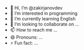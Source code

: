 - 👋 Hi, I’m @zakirjanovdev
- 👀 I’m interested in programming
- 🌱 I’m currently learning English
- 💞️ I’m looking to collaborate on ...
- 📫 How to reach me ...
- 😄 Pronouns: ...
- ⚡ Fun fact: ...

<!---
zakirjanovdev/zakirjanovdev is a ✨ special ✨ repository because its `README.md` (this file) appears on your GitHub profile.
You can click the Preview link to take a look at your changes.
--->
